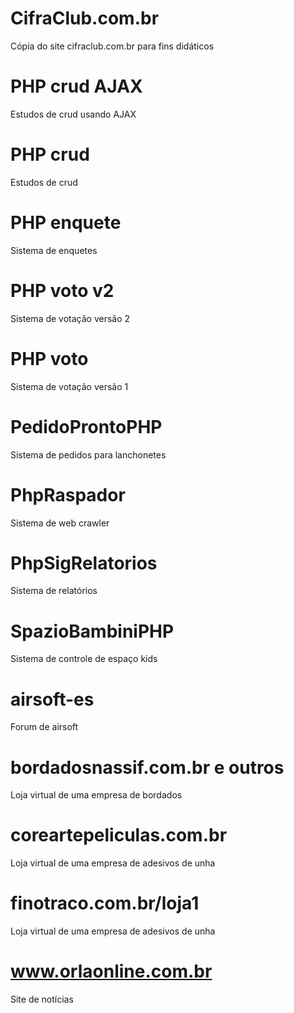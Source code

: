 # CifraClub.com.br
Cópia do site cifraclub.com.br para fins didáticos

# PHP crud AJAX
Estudos de crud usando AJAX

# PHP crud
Estudos de crud

# PHP enquete
Sistema de enquetes 

# PHP voto v2
Sistema de votação versão 2

# PHP voto
Sistema de votação versão 1

# PedidoProntoPHP
Sistema de pedidos para lanchonetes

# PhpRaspador
Sistema de web crawler

# PhpSigRelatorios
Sistema de relatórios

# SpazioBambiniPHP
Sistema de controle de espaço kids

# airsoft-es
Forum de airsoft

# bordadosnassif.com.br e outros
Loja virtual de uma empresa de bordados

# coreartepeliculas.com.br
Loja virtual de uma empresa de adesivos de unha

# finotraco.com.br/loja1
Loja virtual de uma empresa de adesivos de unha

# www.orlaonline.com.br
Site de notícias
